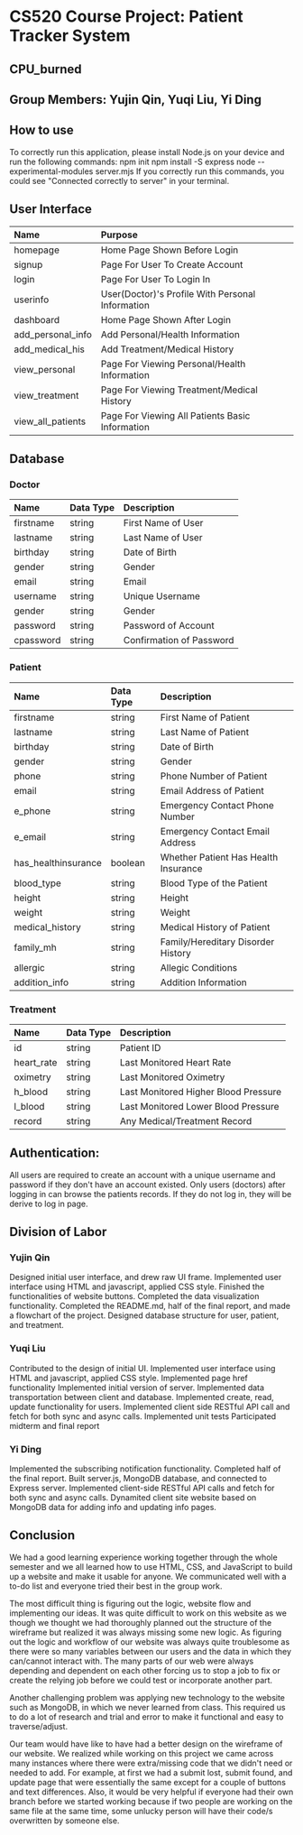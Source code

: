 # CS520 Course Project: Patient Tracker System

## CPU_burned

## Group Members: Yujin Qin, Yuqi Liu, Yi Ding


## How to use

To correctly run this application, please install Node.js on your device and run the following commands:
npm init
npm install -S express
node --experimental-modules server.mjs
If you correctly run this commands, you could see "Connected correctly to server" in your terminal.


## User Interface
| Name | Purpose | 
| :------------- | :-------------------- | 
| homepage | Home Page Shown Before Login |
| signup | Page For User To Create Account | 
| login | Page For User To Login In | 
| userinfo | User(Doctor)'s Profile With Personal Information | 
| dashboard | Home Page Shown After Login |
| add_personal_info | Add Personal/Health Information |
| add_medical_his | Add Treatment/Medical History |
| view_personal | Page For Viewing Personal/Health Information |
| view_treatment | Page For Viewing Treatment/Medical History |
| view_all_patients | Page For Viewing All Patients Basic Information |


## Database
### Doctor
| Name | Data Type | Description |
| :------------- | :------------- | :------------- |
| firstname | string | First Name of User |
| lastname | string | Last Name of User |
| birthday | string | Date of Birth |
| gender | string | Gender |
| email | string | Email |
| username | string | Unique Username |
| gender | string | Gender |
| password | string | Password of Account |
| cpassword | string | Confirmation of Password |

### Patient
| Name | Data Type | Description |
| :------------- | :------------- | :------------- |
| firstname | string | First Name of Patient |
| lastname | string | Last Name of Patient |
| birthday | string | Date of Birth |
| gender | string | Gender |
| phone | string | Phone Number of Patient |
| email | string | Email Address of Patient |
| e_phone | string | Emergency Contact Phone Number |
| e_email | string | Emergency Contact Email Address |
| has_healthinsurance | boolean | Whether Patient Has Health Insurance |
| blood_type | string | Blood Type of the Patient |
| height | string | Height |
| weight | string | Weight |
| medical_history | string | Medical History of Patient |
| family_mh | string | Family/Hereditary Disorder History |
| allergic | string | Allegic Conditions |
| addition_info | string | Addition Information |

### Treatment
| Name | Data Type | Description |
| :------------- | :------------- | :------------- |
| id | string | Patient ID |
| heart_rate | string | Last Monitored Heart Rate |
| oximetry | string | Last Monitored Oximetry |
| h_blood | string | Last Monitored Higher Blood Pressure |
| l_blood | string | Last Monitored Lower Blood Pressure |
| record | string | Any Medical/Treatment Record |



## Authentication:

All users are required to create an account with a unique username and password if they don't have an account existed. Only users (doctors) after logging in can browse the patients records. If they do not log in, they will be derive to log in page.


## Division of Labor

### Yujin Qin
Designed initial user interface, and drew raw UI frame.
Implemented user interface using HTML and javascript, applied CSS style.
Finished the functionalities of website buttons.
Completed the data visualization functionality.
Completed the README.md, half of the final report, and made a flowchart of the project.
Designed database structure for user, patient, and treatment.

### Yuqi Liu
Contributed to the design of initial UI.
Implemented user interface using HTML and javascript, applied CSS style.
Implemented page href functionality
Implemented initial version of server.
Implemented data transportation between client and database.
Implemented create, read, update functionality for users.
Implemented client side RESTful API call and fetch for both sync and async calls.
Implemented unit tests
Participated midterm and final report

### Yi Ding
Implemented the subscribing notification functionality.
Completed half of the final report.
Built server.js, MongoDB database, and connected to Express server.
Implemented client-side RESTful API calls and fetch for both sync and async calls.
Dynamited client site website based on MongoDB data for adding info and updating info pages.


## Conclusion
We had a good learning experience working together through the whole semester and we all learned how to use HTML, CSS, and JavaScript to build up a website and make it usable for anyone. We communicated well with a to-do list and everyone tried their best in the group work.

The most difficult thing is figuring out the logic, website flow and implementing our ideas. It was quite difficult to work on this website as we though we thought we had thoroughly planned out the structure of the wireframe but realized it was always missing some new logic.  As figuring out the logic and workflow of our website was always quite troublesome as there were so many variables between our users and the data in which they can/cannot interact with.  The many parts of our web were always depending and dependent on each other forcing us to stop a job to fix or create the relying job before we could test or incorporate another part.  

Another challenging problem was applying new technology to the website such as MongoDB, in which we never learned from class. This required us to do a lot of research and trial and error to make it functional and easy to traverse/adjust.  

Our team would have like to have had a better design on the wireframe of our website.  We realized while working on this project we came across many instances where there were extra/missing code that we didn't need or needed to add. For example, at first we had a submit lost, submit found, and update page that were essentially the same except for a couple of buttons and text differences. Also, it would be very helpful if everyone had their own branch before we started working because if two people are working on the same file at the same time, some unlucky person will have their code/s overwritten by someone else.
